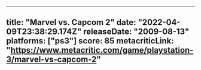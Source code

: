 
---
title: "Marvel vs. Capcom 2"
date: "2022-04-09T23:38:29.174Z"
releaseDate: "2009-08-13"
platforms: ["ps3"]
score: 85
metacriticLink: "https://www.metacritic.com/game/playstation-3/marvel-vs-capcom-2"
---
